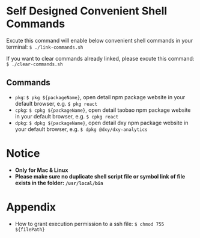 # Self Designed Convenient Shell Commands

Excute this command will enable below convenient shell commands in your terminal: `$ ./link-commands.sh`

If you want to clear commands already linked, please excute this command: `$ ./clear-commands.sh`

## Commands

- `pkg`: `$ pkg ${packageName}`, open detail npm package website in your default browser, e.g. `$ pkg react`
- `cpkg`: `$ cpkg ${packageName}`, open detail taobao npm package website in your default browser, e.g. `$ cpkg react`
- `dpkg`: `$ dpkg ${packageName}`, open detail dxy npm package website in your default browser, e.g. `$ dpkg @dxy/dxy-analytics`

# Notice

- **Only for Mac & Linux**
- **Please make sure no duplicate shell script file or symbol link of file exists in the folder: `/usr/local/bin`**

# Appendix

- How to grant execution permission to a ssh file: `$ chmod 755 ${filePath}`

